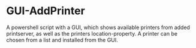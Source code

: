 # GUI-AddPrinter

A powershell script with a GUI, which shows available printers from added printserver, as well as the printers location-property. 
A printer can be chosen from a list and installed from the GUI. 

